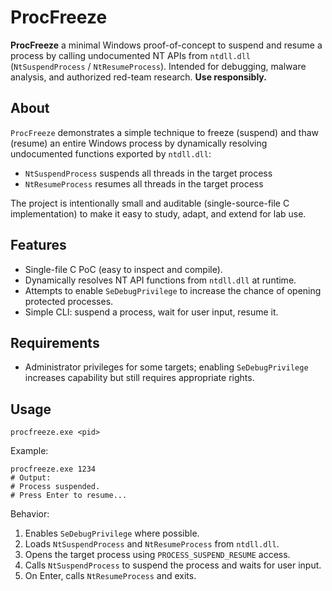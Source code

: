 # ProcFreeze

**ProcFreeze** a minimal Windows proof-of-concept to suspend and resume a process by calling undocumented NT APIs from `ntdll.dll` (`NtSuspendProcess` / `NtResumeProcess`). Intended for debugging, malware analysis, and authorized red-team research. **Use responsibly.**

## About

`ProcFreeze` demonstrates a simple technique to freeze (suspend) and thaw (resume) an entire Windows process by dynamically resolving undocumented functions exported by `ntdll.dll`:

* `NtSuspendProcess` suspends all threads in the target process
* `NtResumeProcess` resumes all threads in the target process

The project is intentionally small and auditable (single-source-file C implementation) to make it easy to study, adapt, and extend for lab use.

## Features

* Single-file C PoC (easy to inspect and compile).
* Dynamically resolves NT API functions from `ntdll.dll` at runtime.
* Attempts to enable `SeDebugPrivilege` to increase the chance of opening protected processes.
* Simple CLI: suspend a process, wait for user input, resume it.

## Requirements
* Administrator privileges for some targets; enabling `SeDebugPrivilege` increases capability but still requires appropriate rights.

## Usage

```
procfreeze.exe <pid>
```

Example:

```
procfreeze.exe 1234
# Output:
# Process suspended.
# Press Enter to resume...
```

Behavior:

1. Enables `SeDebugPrivilege` where possible.
2. Loads `NtSuspendProcess` and `NtResumeProcess` from `ntdll.dll`.
3. Opens the target process using `PROCESS_SUSPEND_RESUME` access.
4. Calls `NtSuspendProcess` to suspend the process and waits for user input.
5. On Enter, calls `NtResumeProcess` and exits.

